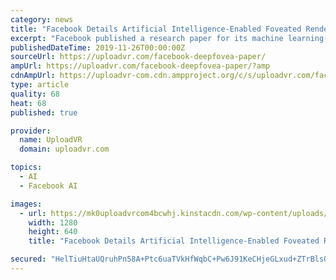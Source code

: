 ```yaml
---
category: news
title: "Facebook Details Artificial Intelligence-Enabled Foveated Rendering Reconstruction"
excerpt: "Facebook published a research paper for its machine learning-based reconstruction for foveated rendering that the company first teased at Oculus Connect 5 (in late 2018). The paper is titled DeepFovea: Neural Reconstruction for Foveated Rendering and ..."
publishedDateTime: 2019-11-26T00:00:00Z
sourceUrl: https://uploadvr.com/facebook-deepfovea-paper/
ampUrl: https://uploadvr.com/facebook-deepfovea-paper/?amp
cdnAmpUrl: https://uploadvr-com.cdn.ampproject.org/c/s/uploadvr.com/facebook-deepfovea-paper/?amp
type: article
quality: 68
heat: 68
published: true

provider:
  name: UploadVR
  domain: uploadvr.com

topics:
  - AI
  - Facebook AI

images:
  - url: https://mk0uploadvrcom4bcwhj.kinstacdn.com/wp-content/uploads/2019/03/FoveatedRenderingFeatureNVIDIA.png
    width: 1280
    height: 640
    title: "Facebook Details Artificial Intelligence-Enabled Foveated Rendering Reconstruction"

secured: "HelTiuHtaUQruhPn58A+Ptc6uaTVkHfWqbC+Pw6J91KeCHjeGLxud+ZTrBlsOJv6InP4o9eNwRbc5m5egmQM3JKECDdzhoK3y/mWPHBAHwyf5vo7lXd0uB/4SUoBE/soPu2dJ6+12RmfHqu2gMrLS0tu2yBjkeMbiQ2e0VH3rvbK65/jDVg/JWNUqnsogL6LHgH79kVF14GUkDyP20ohgi/mVzVuvad9L9pqff4KPr8tWRVcSJHTgaKBEfYMNBwgfYrQkufVZy++K1nABF+yPg==;s3oBAfCaV6VKGWohHyW11Q=="
---
```



